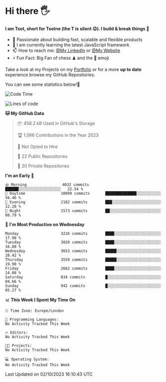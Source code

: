 # Hi there :raised_hand_with_fingers_splayed:
#### I am Tsot, short for Tsotne (the T is silent :wink:). I build & break things :space_invader:
- :telescope: Passionate about building fast, scalable and flexible products
- :seedling: I am currently learning the latest JavaScript framework 
- :mailbox: How to reach me: [@My LinkedIn](https://www.linkedin.com/in/tsotne-gvadzabia/) or [@My Website](https://tsotne.co.uk/contact)
- :zap: Fun Fact: Big Fan of chess ♟ and the 👾 emoji

Take a look at my Projects on my [Portfolio](https://tsotne.co.uk/) or for a more **up to date** experience browse my GitHub Repositories.

You can see some statistics below!:space_invader:
<!--START_SECTION:waka-->
![Code Time](http://img.shields.io/badge/Code%20Time-761%20hrs%202%20mins-blue)

![Lines of code](https://img.shields.io/badge/From%20Hello%20World%20I%27ve%20Written-7.6%20million%20lines%20of%20code-blue)

**🐱 My GitHub Data** 

> 📦 458.2 kB Used in GitHub's Storage 
 > 
> 🏆 1,586 Contributions in the Year 2023
 > 
> 🚫 Not Opted to Hire
 > 
> 📜 22 Public Repositories 
 > 
> 🔑 20 Private Repositories 
 > 
**I'm an Early 🐤** 

```text
🌞 Morning                4032 commits        ██████░░░░░░░░░░░░░░░░░░░   22.54 % 
🌆 Daytime                10099 commits       ██████████████░░░░░░░░░░░   56.46 % 
🌃 Evening                2182 commits        ███░░░░░░░░░░░░░░░░░░░░░░   12.20 % 
🌙 Night                  1573 commits        ██░░░░░░░░░░░░░░░░░░░░░░░   08.79 % 
```
📅 **I'm Most Productive on Wednesday** 

```text
Monday                   3216 commits        ████░░░░░░░░░░░░░░░░░░░░░   17.98 % 
Tuesday                  3020 commits        ████░░░░░░░░░░░░░░░░░░░░░   16.88 % 
Wednesday                3653 commits        █████░░░░░░░░░░░░░░░░░░░░   20.42 % 
Thursday                 3559 commits        █████░░░░░░░░░░░░░░░░░░░░   19.90 % 
Friday                   2662 commits        ████░░░░░░░░░░░░░░░░░░░░░   14.88 % 
Saturday                 834 commits         █░░░░░░░░░░░░░░░░░░░░░░░░   04.66 % 
Sunday                   942 commits         █░░░░░░░░░░░░░░░░░░░░░░░░   05.27 % 
```


📊 **This Week I Spent My Time On** 

```text
🕑︎ Time Zone: Europe/London

💬 Programming Languages: 
No Activity Tracked This Week

🔥 Editors: 
No Activity Tracked This Week

🐱‍💻 Projects: 
No Activity Tracked This Week

💻 Operating System: 
No Activity Tracked This Week
```


 Last Updated on 02/10/2023 16:10:43 UTC
<!--END_SECTION:waka-->
